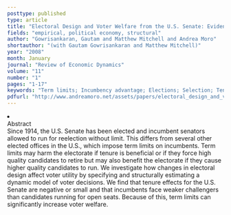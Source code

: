 ```yaml
---
posttype: published
type: article
title: "Electoral Design and Voter Welfare from the U.S. Senate: Evidence from a Dynamic Selection Model"
fields: "empirical, political economy, structural"
author: "Gowrisankaran, Gautam and Matthew Mitchell and Andrea Moro"
shortauthor: "(with Gautam Gowrisankaran and Matthew Mitchell)"
year: "2008"
month: January
journal: "Review of Economic Dynamics"
volume: "11"
number: "1"
pages: "1-17"
keywords: "Term limits; Incumbency advantage; Elections; Selection; Tenure; Senate"
pdfurl: "http://www.andreamoro.net/assets/papers/electoral_design_and_voter_welfare.pdf"
---
```

<li class='acc_hide'> <div class="title">Abstract</div>
Since 1914, the U.S. Senate has been elected and incumbent senators
allowed to run for reelection without limit. This differs from several other elected
offices in the U.S., which impose term limits on incumbents. Term limits may harm the
electorate if tenure is beneficial or if they force high quality candidates to retire
but may also benefit the electorate if they cause higher quality candidates to run.
We investigate how changes in electoral design affect voter utility by specifying and
structurally estimating a dynamic model of voter decisions. We find that tenure effects
for the U.S. Senate are negative or small and that incumbents face weaker challengers
than candidates running for open seats. Because of this, term limits can significantly
increase voter welfare.
</li>
